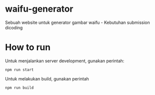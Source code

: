 # waifu-generator

Sebuah website untuk generator gambar waifu - Kebutuhan submission dicoding

# How to run

Untuk menjalankan server development, gunakan perintah:

```
npm run start
```

Untuk melakukan build, gunakan perintah

```
npm run build
```
